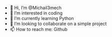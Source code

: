 - 👋 Hi, I’m @Michail3mech
- 👀 I’m interested in coding 
- 🌱 I’m currently learning Python
- 💞️ I’m looking to collaborate on a simple project
- 📫 How to reach me: Github

<!---
Michail3mech/Michail3mech is a ✨ special ✨ repository because its `README.md` (this file) appears on your GitHub profile.
You can click the Preview link to take a look at your changes.
--->
